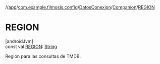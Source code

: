 //[app](../../../../index.md)/[com.example.filmosis.config](../../index.md)/[DatosConexion](../index.md)/[Companion](index.md)/[REGION](-r-e-g-i-o-n.md)

# REGION

[androidJvm]\
const val [REGION](-r-e-g-i-o-n.md): [String](https://kotlinlang.org/api/latest/jvm/stdlib/kotlin/-string/index.html)

Región para las consultas de TMDB.
